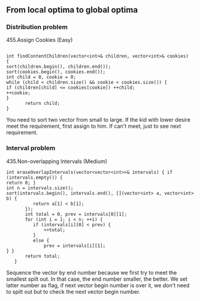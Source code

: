 # 

## From local optima to global optima

### Distribution problem

455.Assign Cookies (Easy)
```

int findContentChildren(vector<int>& children, vector<int>& cookies) 
{ 
sort(children.begin(), children.end());
sort(cookies.begin(), cookies.end());
int child = 0, cookie = 0;
while (child < children.size() && cookie < cookies.size()) { 
if (children[child] <= cookies[cookie]) ++child; 
++cookie;
}
       return child;
}
```

You need to sort two vector from small to large. If the kid with lower desire meet the requirement, first assign to him. If can't meet, just to see next requirement.

### Interval problem

435.Non-overlapping Intervals (Medium)
```
int eraseOverlapIntervals(vector<vector<int>>& intervals) { if (intervals.empty()) {
return 0; }
int n = intervals.size();
sort(intervals.begin(), intervals.end(), [](vector<int> a, vector<int> b) {
          return a[1] < b[1];
       });
       int total = 0, prev = intervals[0][1];
       for (int i = 1; i < n; ++i) {
          if (intervals[i][0] < prev) {
              ++total;
          } 
          else {
              prev = intervals[i][1];
} }
       return total;
   }
```
Sequence the vector by end number because we first try to meet the smallest spilt out. In that case, the end number smaller, the better.
We set latter number as flag, if next vector begin number is over it, we don't need to spilt out but to check the next vector begin number.
